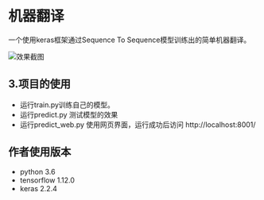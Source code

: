 # 机器翻译
一个使用keras框架通过Sequence To Sequence模型训练出的简单机器翻译。  
  
![效果截图](https://raw.githubusercontent.com/luojiangtao/seq2seq_keras_translate/master/1.png)  

## 3.项目的使用  
*   运行train.py训练自己的模型。 
*   运行predict.py 测试模型的效果 
*   运行predict_web.py 使用网页界面，运行成功后访问 http://localhost:8001/ 


## 作者使用版本
*   python 3.6
*   tensorflow 1.12.0
*   keras 2.2.4